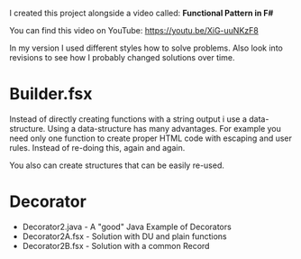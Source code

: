 I created this project alongside a video called: **Functional Pattern in F#**

You can find this video on YouTube: https://youtu.be/XiG-uuNKzF8

In my version I used different styles how to solve problems.
Also look into revisions to see how I probably changed solutions over time.

# Builder.fsx

Instead of directly creating functions with a string output i use a data-structure.
Using a data-structure has many advantages. For example you need only one
function to create proper HTML code with escaping and user rules. Instead of
re-doing this, again and again.

You also can create structures that can be easily re-used.

# Decorator

* Decorator2.java - A "good" Java Example of Decorators
* Decorator2A.fsx - Solution with DU and plain functions
* Decorator2B.fsx - Solution with a common Record
